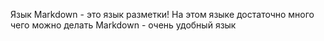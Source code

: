 Язык Markdown - это язык разметки!
На этом языке достаточно много чего можно делать
Markdown - очень удобный язык